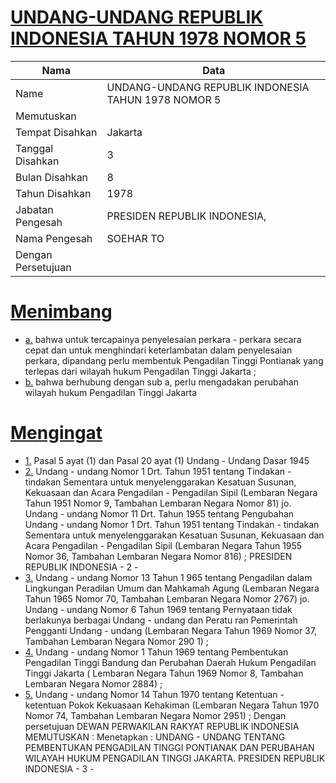 # [UNDANG-UNDANG REPUBLIK INDONESIA TAHUN 1978 NOMOR 5](http://example.org/legal/document/uu/1978/5)

| Nama | Data |
| ------ | ----- |
|Name|UNDANG-UNDANG REPUBLIK INDONESIA TAHUN 1978 NOMOR 5|
|Memutuskan||
|Tempat Disahkan|Jakarta|
|Tanggal Disahkan|3|
|Bulan Disahkan|8|
|Tahun Disahkan|1978|
|Jabatan Pengesah|PRESIDEN REPUBLIK INDONESIA,|
|Nama Pengesah|SOEHAR TO|
|Dengan Persetujuan||
# [Menimbang](http://example.org/legal/document/uu/1978/5/menimbang)

* [a.](http://example.org/legal/document/uu/1978/5/menimbang/point/a) bahwa untuk tercapainya penyelesaian perkara - perkara secara cepat dan untuk menghindari keterlambatan dalam penyelesaian perkara, dipandang perlu membentuk Pengadilan Tinggi Pontianak yang terlepas dari wilayah hukum Pengadilan Tinggi Jakarta ;
* [b.](http://example.org/legal/document/uu/1978/5/menimbang/point/b) bahwa berhubung dengan sub a, perlu mengadakan perubahan wilayah hukum Pengadilan Tinggi Jakarta
# [Mengingat](http://example.org/legal/document/uu/1978/5/mengingat)

* [1.](http://example.org/legal/document/uu/1978/5/mengingat/point/0001) Pasal 5 ayat (1) dan Pasal 20 ayat (1) Undang - Undang Dasar 1945
* [2.](http://example.org/legal/document/uu/1978/5/mengingat/point/0002) Undang - undang Nomor 1 Drt. Tahun 1951 tentang Tindakan - tindakan Sementara untuk menyelenggarakan Kesatuan Susunan, Kekuasaan dan Acara Pengadilan - Pengadilan Sipil (Lembaran Negara Tahun 1951 Nomor 9, Tambahan Lembaran Negara Nomor 81) jo. Undang - undang Nomor 11 Drt. Tahun 1955 tentang Pengubahan Undang - undang Nomor 1 Drt. Tahun 1951 tentang Tindakan - tindakan Sementara untuk menyelenggarakan Kesatuan Susunan, Kekuasaan dan Acara Pengadilan - Pengadilan Sipil (Lembaran Negara Tahun 1955 Nomor 36, Tambahan Lembaran Negara Nomor 816) ; PRESIDEN REPUBLIK INDONESIA - 2 -
* [3.](http://example.org/legal/document/uu/1978/5/mengingat/point/0003) Undang - undang Nomor 13 Tahun 1 965 tentang Pengadilan dalam Lingkungan Peradilan Umum dan Mahkamah Agung (Lembaran Negara Tahun 1965 Nomor 70, Tambahan Lembaran Negara Nomor 2767) jo. Undang - undang Nomor 6 Tahun 1969 tentang Pernyataan tidak berlakunya berbagai Undang - undang dan Peratu ran Pemerintah Pengganti Undang - undang (Lembaran Negara Tahun 1969 Nomor 37, Tambahan Lembaran Negara Nomor 290 1) ;
* [4.](http://example.org/legal/document/uu/1978/5/mengingat/point/0004) Undang - undang Nomor 1 Tahun 1969 tentang Pembentukan Pengadilan Tinggi Bandung dan Perubahan Daerah Hukum Pengadilan Tinggi Jakarta ( Lembaran Negara Tahun 1969 Nomor 8, Tambahan Lembaran Negara Nomor 2884) ;
* [5.](http://example.org/legal/document/uu/1978/5/mengingat/point/0005) Undang - undang Nomor 14 Tahun 1970 tentang Ketentuan - ketentuan Pokok Kekuasaan Kehakiman (Lembaran Negara Tahun 1970 Nomor 74, Tambahan Lembaran Negara Nomor 2951) ; Dengan persetujuan DEWAN PERWAKILAN RAKYAT REPUBLIK INDONESIA MEMUTUSKAN : Menetapkan : UNDANG - UNDANG TENTANG PEMBENTUKAN PENGADILAN TINGGI PONTIANAK DAN PERUBAHAN WILAYAH HUKUM PENGADILAN TINGGI JAKARTA. PRESIDEN REPUBLIK INDONESIA - 3 -